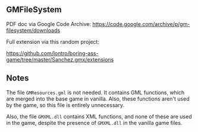 ## GMFileSystem

PDF doc via Google Code Archive: https://code.google.com/archive/p/gm-filesystem/downloads

Full extension via this random project:

https://github.com/lontro/boring-ass-game/tree/master/Sanchez.gmx/extensions

## Notes

The file `GMResources.gml` is not needed. It contains GML functions, which are merged into the base game in vanilla. Also, these functions aren't used by the game, so this file is entirely unnecessary.

Also, the file `GMXML.dll` contains XML functions, and none of these are used in the game, despite the presence of `GMXML.dll` in the vanilla game files.

